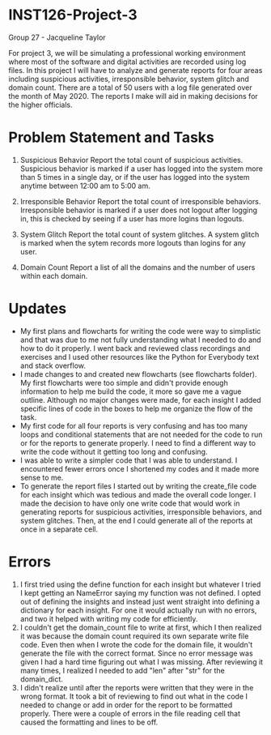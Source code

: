 # INST126-Project-3

Group 27 - Jacqueline Taylor

For project 3, we will be simulating a professional working environment where most of the software and digital activities are recorded using log files. In this project I will have to analyze and generate reports for four areas including suspicious activities, irresponsible behavior, system glitch and domain count. There are a total of 50 users with a log file generated over the month of May 2020. The reports I make will aid in making decisions for the higher officials.  

# Problem Statement and Tasks

1. Suspicious Behavior
Report the total count of suspicious activities. Suspicious behavior is marked if a user has logged into the system more than 5 times in a single day, or if the user has logged into the system anytime between 12:00 am to 5:00 am. 

2. Irresponsible Behavior
Report the total count of irresponsible behaviors. Irresponsible behavior is marked if a user does not logout after logging in, this is checked by seeing if a user has more logins than logouts.

3. System Glitch
Report the total count of system glitches. A system glitch is marked when the sytem records more logouts than logins for any user. 

4. Domain Count
Report a list of all the domains and the number of users within each domain.

# Updates
- My first plans and flowcharts for writing the code were way to simplistic and that was due to me not fully understanding what I needed to do and how to do it properly. I went back and reviewed class recordings and exercises and I used other resources like the Python for Everybody text and stack overflow.
- I made changes to and created new flowcharts (see flowcharts folder). My first flowcharts were too simple and didn't provide enough information to help me build the code, it more so gave me a vague outline. Although no major changes were made, for each insight I added specific lines of code in the boxes to help me organize the flow of the task.
- My first code for all four reports is very confusing and has too many loops and conditional statements that are not needed for the code to run or for the reports to generate properly. I need to find a different way to write the code without it getting too long and confusing.
- I was able to write a simpler code that I was able to understand. I encountered fewer errors once I shortened my codes and it made more sense to me.
- To generate the report files I started out by writing the create_file code for each insight which was tedious and made the overall code longer. I made the decision to have only one write code that would work in generating reports for suspicious activities, irresponsible behaviors, and system glitches. Then, at the end I could generate all of the reports at once in a separate cell.
   
# Errors
1. I first tried using the define function for each insight but whatever I tried I kept getting an NameError saying my function was not defined. I opted out of defining the insights and instead just went straight into defining a dictionary for each insight. For one it would actually run with no errors, and two it helped with writing my code for efficiently.
2. I couldn't get the domain_count file to write at first, which I then realized it was because the domain count required its own separate write file code. Even then when I wrote the code for the domain file, it wouldn't generate the file with the correct format. Since no error message was given I had a hard time figuring out what I was missing. After reviewing it many times, I realized I needed to add "len" after "str" for the domain_dict. 
3. I didn't realize until after the reports were written that they were in the wrong format. It took a bit of reviewing to find out what in the code I needed to change or add in order for the report to be formatted properly. There were a couple of errors in the file reading cell that caused the formatting and lines to be off.
